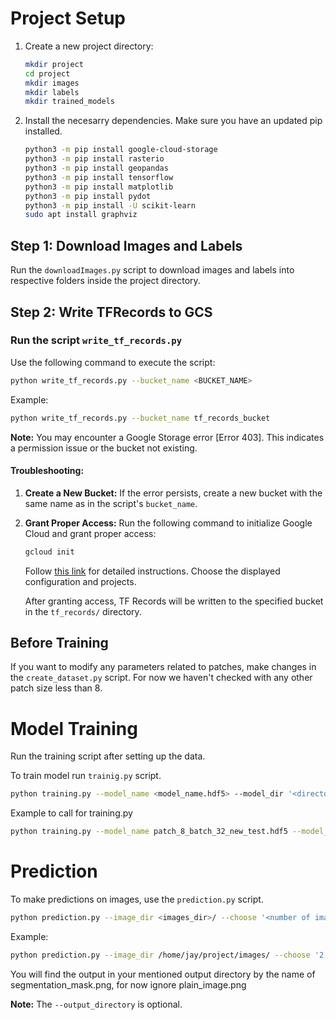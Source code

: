 # Project Setup

1. Create a new project directory:
   ```bash
   mkdir project
   cd project
   mkdir images
   mkdir labels
   mkdir trained_models
   ```
2. Install the necesarry dependencies. Make sure you have an updated pip installed.
   ```bash
   python3 -m pip install google-cloud-storage
   python3 -m pip install rasterio
   python3 -m pip install geopandas
   python3 -m pip install tensorflow
   python3 -m pip install matplotlib
   python3 -m pip install pydot
   python3 -m pip install -U scikit-learn
   sudo apt install graphviz
   ```

## Step 1: Download Images and Labels

Run the `downloadImages.py` script to download images and labels into respective folders inside the project directory.

## Step 2: Write TFRecords to GCS

### Run the script `write_tf_records.py`

Use the following command to execute the script:
```bash
python write_tf_records.py --bucket_name <BUCKET_NAME>
```

Example:
```bash
python write_tf_records.py --bucket_name tf_records_bucket
```

**Note:** You may encounter a Google Storage error [Error 403]. This indicates a permission issue or the bucket not existing.

#### Troubleshooting:

1. **Create a New Bucket:**
   If the error persists, create a new bucket with the same name as in the script's `bucket_name`.

2. **Grant Proper Access:**
   Run the following command to initialize Google Cloud and grant proper access:
   ```bash
   gcloud init
   ```
   Follow [this link](https://cloud.google.com/sdk/docs/initializing) for detailed instructions. Choose the displayed configuration and projects.

   After granting access, TF Records will be written to the specified bucket in the `tf_records/` directory.

## Before Training

If you want to modify any parameters related to patches, make changes in the `create_dataset.py` script.
For now we haven't checked with any other patch size less than 8.


# Model Training

Run the training script after setting up the data.

To train model run `trainig.py` script.

```bash
python training.py --model_name <model_name.hdf5> --model_dir '<directory where to save the model>' --patch_size <patch_size: keep it 8 for now> --num_classes <number of classes> --epochs <epochs> --batch_size <batch_size>
```


Example to call for training.py
```bash
python training.py --model_name patch_8_batch_32_new_test.hdf5 --model_dir /home/jay/project/trained_models/test/ --patch_size 8 --num_classes 23 --epochs 3 --batch_size 64
```



# Prediction

To make predictions on images, use the `prediction.py` script.

```bash
python prediction.py --image_dir <images_dir>/ --choose '<number of images or all>' --output_dir <output directory where predictions are to be saved> --models_dir <directory to models to choose from>
```

Example:
```bash
python prediction.py --image_dir /home/jay/project/images/ --choose '2' --output_dir /home/jay/project/single_image/ --models_dir /home/jay/project/trained_models/
```

You will find the output in your mentioned output directory by the name of segmentation_mask.png, for now ignore plain_image.png

**Note:** The `--output_directory` is optional.


